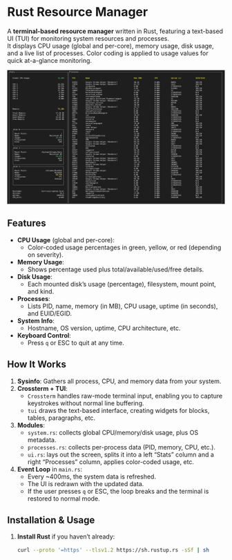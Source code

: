 # Rust Resource Manager

A **terminal-based resource manager** written in Rust, featuring a text-based UI (TUI) for monitoring system resources and processes.  
It displays CPU usage (global and per-core), memory usage, disk usage, and a live list of processes. Color coding is applied to usage values for quick at-a-glance monitoring.

![Resource manager TUI interface](./screenshot.png)

## Features

- **CPU Usage** (global and per-core):
  - Color-coded usage percentages in green, yellow, or red (depending on severity).
- **Memory Usage**:
  - Shows percentage used plus total/available/used/free details.
- **Disk Usage**:
  - Each mounted disk’s usage (percentage), filesystem, mount point, and kind.
- **Processes**:
  - Lists PID, name, memory (in MB), CPU usage, uptime (in seconds), and EUID/EGID.
- **System Info**:
  - Hostname, OS version, uptime, CPU architecture, etc.
- **Keyboard Control**:
  - Press `q` or ESC to quit at any time.

## How It Works

1. **Sysinfo**: Gathers all process, CPU, and memory data from your system.
2. **Crossterm + TUI**:  
   - `Crossterm` handles raw-mode terminal input, enabling you to capture keystrokes without normal line buffering.  
   - `tui` draws the text-based interface, creating widgets for blocks, tables, paragraphs, etc.
3. **Modules**:
   - `system.rs`: collects global CPU/memory/disk usage, plus OS metadata.  
   - `processes.rs`: collects per-process data (PID, memory, CPU, etc.).  
   - `ui.rs`: lays out the screen, splits it into a left “Stats” column and a right “Processes” column, applies color-coded usage, etc.
4. **Event Loop** in `main.rs`:
   - Every ~400ms, the system data is refreshed.  
   - The UI is redrawn with the updated data.  
   - If the user presses `q` or ESC, the loop breaks and the terminal is restored to normal mode.

## Installation & Usage

1. **Install Rust** if you haven’t already:  
   ```bash
   curl --proto '=https' --tlsv1.2 https://sh.rustup.rs -sSf | sh
